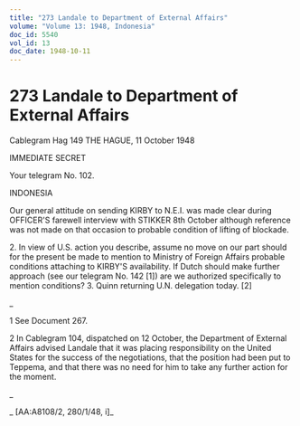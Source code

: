 ```yaml
---
title: "273 Landale to Department of External Affairs"
volume: "Volume 13: 1948, Indonesia"
doc_id: 5540
vol_id: 13
doc_date: 1948-10-11
---
```


# 273 Landale to Department of External Affairs

Cablegram Hag 149 THE HAGUE, 11 October 1948

IMMEDIATE SECRET

Your telegram No. 102.

INDONESIA

Our general attitude on sending KIRBY to N.E.I. was made clear during OFFICER'S farewell interview with STIKKER 8th October although reference was not made on that occasion to probable condition of lifting of blockade.

2\. In view of U.S. action you describe, assume no move on our part should for the present be made to mention to Ministry of Foreign Affairs probable conditions attaching to KIRBY'S availability. If Dutch should make further approach (see our telegram No. 142 [1]) are we authorized specifically to mention conditions? 3. Quinn returning U.N. delegation today. [2]

_

1 See Document 267.

2 In Cablegram 104, dispatched on 12 October, the Department of External Affairs advised Landale that it was placing responsibility on the United States for the success of the negotiations, that the position had been put to Teppema, and that there was no need for him to take any further action for the moment.

_

_ [AA:A8108/2, 280/1/48, i]_
